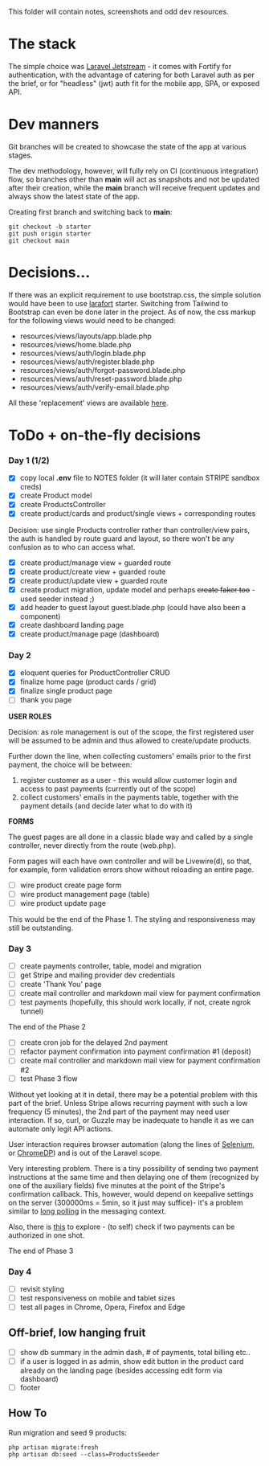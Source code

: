 This folder will contain notes, screenshots and odd dev resources.

# The stack

The simple choice was [Laravel Jetstream](https://jetstream.laravel.com/2.x/introduction.html) - it comes with
Fortify for authentication, with the advantage of catering for both Laravel auth as per the brief, or for
"headless" (jwt) auth fit for the mobile app, SPA, or exposed API.

# Dev manners

Git branches will be created to showcase the state of the app at various stages.

The dev methodology, however, will fully rely on CI (continuous integration) flow, so branches other than
**main** will act as snapshots and not be updated after their creation, while the **main** branch will receive
frequent updates and always show the latest state of the app.

Creating first branch and switching back to **main**:

```
git checkout -b starter
git push origin starter
git checkout main
```

# Decisions...
 
If there was an explicit requirement to use bootstrap.css, the simple solution would have been
to use [larafort](https://github.com/32u2/larafort) starter. Switching from Tailwind to Bootstrap
can even be done later in the project. As of now, the css markup for the following views would need to be changed:

- resources/views/layouts/app.blade.php
- resources/views/home.blade.php
- resources/views/auth/login.blade.php
- resources/views/auth/register.blade.php
- resources/views/auth/forgot-password.blade.php
- resources/views/auth/reset-password.blade.php
- resources/views/auth/verify-email.blade.php

All these 'replacement' views are available [here](https://github.com/32u2/larafort/tree/main/resources/views/auth).

# ToDo + on-the-fly decisions

### Day 1 (1/2)

- [x] copy local **.env** file to NOTES folder (it will later contain STRIPE sandbox creds)
- [x] create Product model
- [x] create ProductsController
- [x] create product/cards and product/single views + corresponding routes

Decision: use single Products controller rather than controller/view pairs, the auth is handled by route guard and layout,
so there won't be any confusion as to who can access what.

- [x] create product/manage view + guarded route
- [x] create product/create view + guarded route
- [x] create product/update view + guarded route
- [x] create product migration, update model and perhaps ~~create faker too~~ - used seeder instead ;)
- [x] add header to guest layout guest.blade.php (could have also been a component)
- [x] create dashboard landing page
- [x] create product/manage page (dashboard)

### Day 2

- [x] eloquent queries for ProductController CRUD
- [x] finalize home page (product cards / grid)
- [x] finalize single product page
- [ ] thank you page

**USER ROLES**

Decision: as role management is out of the scope, the first registered user will be assumed to be admin
and thus allowed to create/update products.

Further down the line, when collecting customers' emails prior to the first payment, the choice will be between:

1. register customer as a user - this would allow customer login and access to past payments (currently out of the scope)
2. collect customers' emails in the payments table, together with the payment details (and decide later what to do with it)

**FORMS**

The guest pages are all done in a classic blade way and called by a single controller, never directly from the route (web.php).

Form pages will each have own controller and will be Livewire(d), so that, for example, form validation errors show without
reloading an entire page.

- [ ] wire product create page form
- [ ] wire product management page (table)
- [ ] wire product update page

This would be the end of the Phase 1. The styling and responsiveness may still be outstanding.

### Day 3

- [ ] create payments controller, table, model and migration
- [ ] get Stripe and mailing provider dev credentials
- [ ] create 'Thank You' page
- [ ] create mail controller and markdown mail view for payment confirmation
- [ ] test payments (hopefully, this should work locally, if not, create ngrok tunnel)

The end of the Phase 2

- [ ] create cron job for the delayed 2nd payment
- [ ] refactor payment confirmation into payment confirmation #1 (deposit)
- [ ] create mail controller and markdown mail view for payment confirmation #2
- [ ] test Phase 3 flow

Without yet looking at it in detail, there may be a potential problem with this part of the brief.
Unless Stripe allows recurring payment with such a low frequency (5 minutes), the 2nd part of the payment may need
user interaction. If so, curl, or Guzzle may be inadequate to handle it as we can automate only legit API actions.

User interaction requires browser automation (along the lines of [Selenium](https://www.selenium.dev/), or [ChromeDP](https://github.com/chromedp/chromedp))
and is out of the Laravel scope.

Very interesting problem. There is a tiny possibility of sending two payment instructions at the same time and then delaying
one of them (recognized by one of the auxiliary fields) five minutes at the point of the Stripe's confirmation callback. This, however,
would depend on keepalive settings on the server (300000ms = 5min, so it just may suffice)- it's a problem similar to
[long polling](https://help.hcltechsw.com/connections/v65/admin/install/inst_post_nginx.html) in the messaging context.

Also, there is [this](https://stripe.com/docs/charges/placing-a-hold) to explore - (to self) check if two payments can be authorized in one shot.

The end of Phase 3

### Day 4

- [ ] revisit styling
- [ ] test responsiveness on mobile and tablet sizes
- [ ] test all pages in Chrome, Opera, Firefox and Edge

## Off-brief, low hanging fruit

- [ ] show db summary in the admin dash, # of payments, total billing etc..
- [ ] if a user is logged in as admin, show edit button in the product card already on the landing page (besides accessing edit form via dashboard)
- [ ] footer

## How To

Run migration and seed 9 products:

```
php artisan migrate:fresh
php artisan db:seed --class=ProductsSeeder

```


